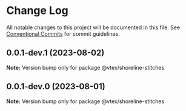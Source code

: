 # Change Log

All notable changes to this project will be documented in this file.
See [Conventional Commits](https://conventionalcommits.org) for commit guidelines.

## 0.0.1-dev.1 (2023-08-02)

**Note:** Version bump only for package @vtex/shoreline-stitches





## 0.0.1-dev.0 (2023-08-01)

**Note:** Version bump only for package @vtex/shoreline-stitches
